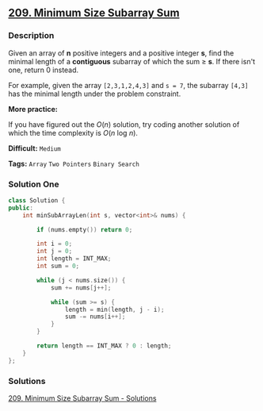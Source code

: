 ## [209. Minimum Size Subarray Sum](https://leetcode.com/problems/minimum-size-subarray-sum/description/)

### Description

Given an array of **n** positive integers and a positive integer **s**, find the minimal length of a **contiguous** subarray of which the sum ≥ **s**. If there isn't one, return 0 instead.

For example, given the array `[2,3,1,2,4,3]` and `s = 7`,
the subarray `[4,3]` has the minimal length under the problem constraint.

**More practice:**

If you have figured out the *O*(*n*) solution, try coding another solution of which the time complexity is *O*(*n* log *n*).



**Difficult:** `Medium`

**Tags:** `Array` `Two Pointers` `Binary Search`



### Solution One

```c++
class Solution {
public:
    int minSubArrayLen(int s, vector<int>& nums) {

        if (nums.empty()) return 0;

        int i = 0;
        int j = 0;
        int length = INT_MAX;
        int sum = 0;

        while (j < nums.size()) {
            sum += nums[j++];

            while (sum >= s) {
                length = min(length, j - i);
                sum -= nums[i++];
            }
        }

        return length == INT_MAX ? 0 : length;
    }
};
```



### Solutions

[209. Minimum Size Subarray Sum - Solutions](https://leetcode.com/problems/minimum-size-subarray-sum/solution/#approach-3-using-binary-search-accepted)

